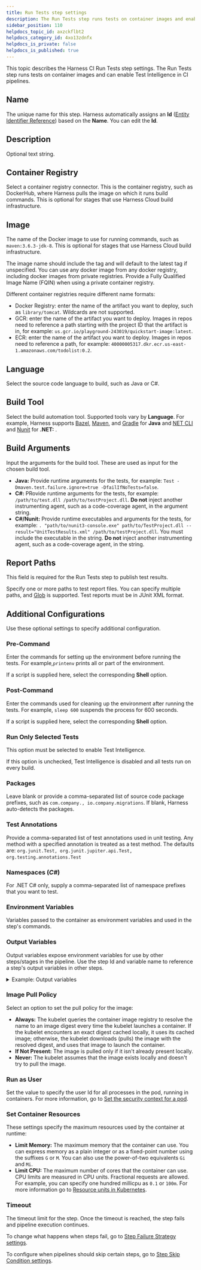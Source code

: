 ```yaml
---
title: Run Tests step settings
description: The Run Tests step runs tests on container images and enables Test Intelligence.
sidebar_position: 110
helpdocs_topic_id: axzckflbt2
helpdocs_category_id: 4xo13zdnfx
helpdocs_is_private: false
helpdocs_is_published: true
---
```


This topic describes the Harness CI Run Tests step settings. The Run Tests step runs tests on container images and can enable Test Intelligence in CI pipelines.

## Name

The unique name for this step. Harness automatically assigns an **Id** ([Entity Identifier Reference](../../platform/20_References/entity-identifier-reference.md)) based on the **Name**. You can edit the **Id**.

## Description

Optional text string.

## Container Registry

Select a container registry connector. This is the container registry, such as DockerHub, where Harness pulls the image on which it runs build commands. This is optional for stages that use Harness Cloud build infrastructure.

## Image

The name of the Docker image to use for running commands, such as `maven:3.6.3-jdk-8`. This is optional for stages that use Harness Cloud build infrastructure.

The image name should include the tag and will default to the latest tag if unspecified. You can use any docker image from any docker registry, including docker images from private registries. Provide a Fully Qualified Image Name (FQIN) when using a private container registry.

Different container registries require different name formats:

* Docker Registry: enter the name of the artifact you want to deploy, such as `library/tomcat`. Wildcards are not supported.
* GCR: enter the name of the artifact you want to deploy. Images in repos need to reference a path starting with the project ID that the artifact is in, for example: `us.gcr.io/playground-243019/quickstart-image:latest`.
* ECR: enter the name of the artifact you want to deploy. Images in repos need to reference a path, for example: `40000005317.dkr.ecr.us-east-1.amazonaws.com/todolist:0.2`.

## Language

Select the source code language to build, such as Java or C#.

## Build Tool

Select the build automation tool. Supported tools vary by **Language**. For example, Harness supports [Bazel](https://bazel.build/), [Maven](https://maven.apache.org/), and [Gradle](https://gradle.org/) for **Java** and [NET CLI](https://docs.microsoft.com/en-us/dotnet/core/tools/) and [Nunit](https://nunit.org/) for **.NET:** .

## Build Arguments

Input the arguments for the build tool. These are used as input for the chosen build tool.

* **Java:** Provide runtime arguments for the tests, for example: `Test -Dmaven.test.failure.ignore=true -DfailIfNoTests=false`.
* **C#:** PRovide runtime arguments for the tests, for example: `/path/to/test.dll /path/to/testProject.dll`. **Do not** inject another instrumenting agent, such as a code-coverage agent, in the argument string.
* **C#/Nunit:** Provide runtime executables and arguments for the tests, for example: `. "path/to/nunit3-console.exe" path/to/TestProject.dll --result="UnitTestResults.xml" /path/to/testProject.dll`. You must include the executable in the string. **Do not** inject another instrumenting agent, such as a code-coverage agent, in the string.

## Report Paths

This field is required for the Run Tests step to publish test results.

Specify one or more paths to test report files. You can specify multiple paths, and [Glob](https://en.wikipedia.org/wiki/Glob_(programming)) is supported. Test reports must be in JUnit XML format.

## Additional Configurations

Use these optional settings to specify additional configuration.

### Pre-Command

Enter the commands for setting up the environment before running the tests. For example,`printenv` prints all or part of the environment.

If a script is supplied here, select the corresponding **Shell** option.

### Post-Command

Enter the commands used for cleaning up the environment after running the tests. For example, `sleep 600` suspends the process for 600 seconds.

If a script is supplied here, select the corresponding **Shell** option.

### Run Only Selected Tests

This option must be selected to enable Test Intelligence.

If this option is unchecked, Test Intelligence is disabled and all tests run on every build.

### Packages

Leave blank or provide a comma-separated list of source code package prefixes, such as `com.company., io.company.migrations`. If blank, Harness auto-detects the packages.

### Test Annotations

Provide a comma-separated list of test annotations used in unit testing. Any method with a specified annotation is treated as a test method. The defaults are: `org.junit.Test, org.junit.jupiter.api.Test, org.testing.annotations.Test`

### Namespaces (*C#*)

For .NET C# only, supply a comma-separated list of namespace prefixes that you want to test.

### Environment Variables

Variables passed to the container as environment variables and used in the step's commands.

### Output Variables

Output variables expose environment variables for use by other steps/stages in the pipeline. Use the step Id and variable name to reference a step's output variables in other steps.

<details>
<summary>Example: Output variables</summary>

Assume there is a pipeline that has a step called `Step1` with the **Id** `S1`.

The **Command** for Step1 contains the following expression to export a variable: `export myVar=varValue`

To use this exported variable in another step in the pipeline, the varible must be declared in Step1's **Output Variables**.

![](./static/configure-run-tests-step-settings-513.png)

Later in the same pipeline, the **Command** for a Run step includes the following expression to reference the output variable from the `S1` step: `echo <+S1.output.outputVariables.myVar>`

![Referencing the S1 output variable](./static/configure-run-tests-step-settings-514.png)

Use the following syntax to reference output variables between steps in the same stage: `<+[stepID].output.outputVariables.[varName]>`

Use the following syntax to reference output variables between steps in different stages: `<+stages.[stageID].execution.steps.[stepID].output.outputVariables.[varName]>`

</details>

### Image Pull Policy

Select an option to set the pull policy for the image:

* **Always:** The kubelet queries the container image registry to resolve the name to an image digest every time the kubelet launches a container. If the kubelet encounters an exact digest cached locally, it uses its cached image; otherwise, the kubelet downloads (pulls) the image with the resolved digest, and uses that image to launch the container.
* **If Not Present:** The image is pulled only if it isn't already present locally.
* **Never:** The kubelet assumes that the image exists locally and doesn't try to pull the image.

### Run as User

Set the value to specify the user Id for all processes in the pod, running in containers. For more information, go to [Set the security context for a pod](https://kubernetes.io/docs/tasks/configure-pod-container/security-context/#set-the-security-context-for-a-pod).

### Set Container Resources

These settings specify the maximum resources used by the container at runtime:

* **Limit Memory:** The maximum memory that the container can use. You can express memory as a plain integer or as a fixed-point number using the suffixes `G` or `M`. You can also use the power-of-two equivalents `Gi` and `Mi`.
* **Limit CPU:** The maximum number of cores that the container can use. CPU limits are measured in CPU units. Fractional requests are allowed. For example, you can specify one hundred millicpu as `0.1` or `100m`. For more information go to [Resource units in Kubernetes](https://kubernetes.io/docs/concepts/configuration/manage-resources-containers/#resource-units-in-kubernetes).

### Timeout

The timeout limit for the step. Once the timeout is reached, the step fails and pipeline execution continues.

To change what happens when steps fail, go to [Step Failure Strategy settings](../../platform/8_Pipelines/w_pipeline-steps-reference/step-failure-strategy-settings.md).

To configure when pipelines should skip certain steps, go to [Step Skip Condition settings](../../platform/8_Pipelines/w_pipeline-steps-reference/step-skip-condition-settings.md).
